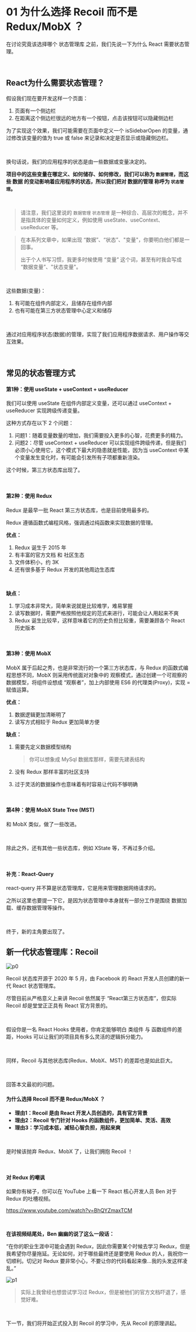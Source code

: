 # 01 为什么选择 Recoil 而不是 Redux/MobX ？

在讨论究竟该选择哪个 状态管理库 之前，我们先说一下为什么 React 需要状态管理。



<br>

## React为什么需要状态管理？

假设我们现在要开发这样一个页面：

1. 页面有一个侧边栏
2. 在距离这个侧边栏很远的地方有一个按钮，点击该按钮可以隐藏侧边栏

为了实现这个效果，我们可能需要在页面中定义一个 isSidebarOpen 的变量，通过修改该变量的值为 true 或 false 来记录和决定是否显示或隐藏侧边栏。



<br>

换句话说，我们的应用程序的状态是由一些数据或变量决定的。

**项目中的这些变量在哪定义、如何储存、如何修改，我们可以称为 `数据管理`，而这些 数据 的变动影响着应用程序的状态，所以我们把对 数据的管理 称呼为 `状态管理`。**



<br>

> 请注意，我们这里说的 `数据管理` `状态管理` 是一种综合、高层次的概念，并不是指具体的变量如何定义，例如使用 useState、useContext、useReducer 等。

> 在本系列文章中，如果出现 “数据”、“状态”、"变量"，你要明白他们都是一回事。
>
> 出于个人书写习惯，我更多时候使用 “变量” 这个词，甚至有时我会写成 “数据变量”、"状态变量"。



<br>

这些数据(变量)：

1. 有可能在组件内部定义，且储存在组件内部
2. 也有可能在第三方状态管理中心定义和储存

<br>

通过对应用程序状态(数据)的管理，实现了我们应用程序数据请求、用户操作等交互效果。



<br>

## 常见的状态管理方式



#### 第1种：使用 useState + useContext + useReducer

我们可以使用 useState 在组件内部定义变量，还可以通过 useContext + useReducer 实现跨级传递变量。

这种方式存在以下 2 个问题：

1. 问题1：随着变量数量的增加，我们需要投入更多的心智，花费更多的精力。
2. 问题2：尽管 useContext + useReducer 可以实现组件跨级传递，但是我们必须小心使用它，这个模式下最大的隐患就是性能，因为当 useContext 中某个变量发生变化时，有可能会引发所有子项都重新渲染。



这个时候，第三方状态库出现了。

<br>

#### 第2种：使用 Redux

Redux 是最早一批 React 第三方状态库，也是目前使用最多的。

Redux 遵循函数式编程风格，强调通过纯函数来实现数据的管理。

**优点：**

1. Redux 诞生于 2015 年
2. 有丰富的官方文档 和 社区生态
3. 文件体积小，约 3K
4. 还有很多基于 Redux 开发的其他周边生态库

<br>

**缺点：**

1. 学习成本非常大，简单来说就是比较难学，难易掌握
2. 读写数据时，需要严格按照他规定的范式来进行，可能会让人用起来不爽
3. Redux 诞生比较早，这样意味着它的历史负担比较重，需要兼顾各个 React 历史版本



<br>

#### 第3种：使用 MobX

MobX 属于后起之秀，也是非常流行的一个第三方状态库，与 Redux 的函数式编程思想不同，MobX 则采用传统面对对象中的 观察模式，通过创建一个可观察的数据模型，将组件设想成 “观察者”，加上内部使用 ES6 的代理类(Proxy)，实现 = 赋值运算。

**优点：**

1. 数据逻辑更加清晰明了
2. 读写方式相较于 Redux 更加简单方便

**缺点：**

1. 需要先定义数据模型结构

   > 你可以想象成 MySql 数据库那样，需要先建表结构

2. 没有 Redux 那样丰富的社区支持

3. 过于灵活的数据操作也意味着有时容易让代码不够明确



<br>

#### 第4种：使用 MobX State Tree (MST)

和 MobX 类似，做了一些改进。



<br>

除此之外，还有其他一些状态库，例如 XState 等，不再过多介绍。



<br>

#### 补充：React-Query

react-query 并不算是状态管理库，它是用来管理数据网络请求的。

之所以这里也要提一下它，是因为状态管理中本身就有一部分工作是围绕 数据加载、缓存数据管理等操作。



<br>

终于，新的主角要出现了。

## 新一代状态管理库：Recoil

![p0](https://puxiao.com/temp/recoil-tutorial/imgs/p0.jpg)

Recoil 状态库开源于 2020 年 5 月，由 Facebook 的 React 开发人员创建的新一代 React 状态管理库。

尽管目前从严格意义上来讲 Recoil 依然属于 “React第三方状态库”，但实际 Recoil 却是堂堂正正具有 React 官方背景的。



<br>

假设你是一名 React Hooks 使用者，你肯定能够明白 类组件 与 函数组件的差距，Hooks 可以让我们的项目具有多么灵活的逻辑拆分能力。

<br>

同样，Recoil 与其他状态库(Redux、MobX、MST) 的差距也是如此巨大。



<br>

回答本文最初的问题。

#### 为什么选择 Recoil 而不是 Redux/MobX ？

* **理由1：Recoil 是由 React 开发人员创造的，具有官方背景**
* **理由2：Recoil 专门针对 Hooks 的函数组件，更加简单、灵活、高效**
* **理由3：学习成本低，减轻心智负担，用起来爽**



<br>

是时候该抛弃 Redux、MobX 了，让我们拥抱 Recoil ！



<br>

#### 对 Redux 的嘲讽

如果你有梯子，你可以在 YouTube 上看一下 React 核心开发人员 Ben 对于 Redux 的吐槽视频。

https://www.youtube.com/watch?v=BhQYZmaxTCM

<br>

**在该视频结尾处，Ben 幽幽的说了这么一段话：**

“在你的职业生涯中可能会遇到 Redux，因此你需要某个时候去学习 Redux，但是我希望你尽量拖延。无论如何，对于哪些最终还是要使用 Redux 的人，我祝你一切顺利。切记对 Redux 要非常小心，不要让你的代码看起来像...我的头发这样凌乱。”

![p1](https://puxiao.com/temp/recoil-tutorial/imgs/p1.jpg)



> 实际上我曾经也想尝试学习过 Redux，但是被他们的官方文档吓退了，感觉好难。



<br>

下一节，我们将开始正式投入到 Recoil 的学习中，先从 Recoil 的原理讲起。